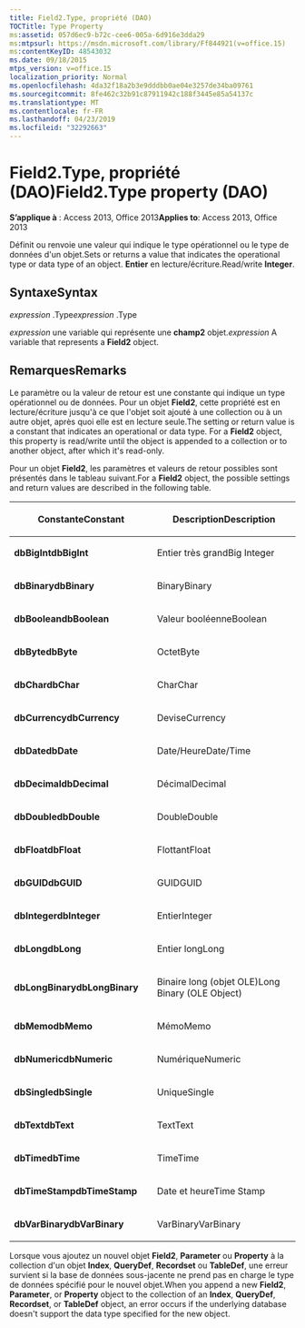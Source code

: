 ```yaml
---
title: Field2.Type, propriété (DAO)
TOCTitle: Type Property
ms:assetid: 057d6ec9-b72c-cee6-005a-6d916e3dda29
ms:mtpsurl: https://msdn.microsoft.com/library/Ff844921(v=office.15)
ms:contentKeyID: 48543032
ms.date: 09/18/2015
mtps_version: v=office.15
localization_priority: Normal
ms.openlocfilehash: 4da32f18a2b3e9dddbb0ae04e3257de34ba09761
ms.sourcegitcommit: 8fe462c32b91c87911942c188f3445e85a54137c
ms.translationtype: MT
ms.contentlocale: fr-FR
ms.lasthandoff: 04/23/2019
ms.locfileid: "32292663"
---
```

# <a name="field2type-property-dao"></a><span data-ttu-id="fbea4-102">Field2.Type, propriété (DAO)</span><span class="sxs-lookup"><span data-stu-id="fbea4-102">Field2.Type property (DAO)</span></span>


<span data-ttu-id="fbea4-103">**S’applique à** : Access 2013, Office 2013</span><span class="sxs-lookup"><span data-stu-id="fbea4-103">**Applies to**: Access 2013, Office 2013</span></span>

<span data-ttu-id="fbea4-104">Définit ou renvoie une valeur qui indique le type opérationnel ou le type de données d'un objet.</span><span class="sxs-lookup"><span data-stu-id="fbea4-104">Sets or returns a value that indicates the operational type or data type of an object.</span></span> <span data-ttu-id="fbea4-105">**Entier** en lecture/écriture.</span><span class="sxs-lookup"><span data-stu-id="fbea4-105">Read/write **Integer**.</span></span>

## <a name="syntax"></a><span data-ttu-id="fbea4-106">Syntaxe</span><span class="sxs-lookup"><span data-stu-id="fbea4-106">Syntax</span></span>

<span data-ttu-id="fbea4-107">*expression* .Type</span><span class="sxs-lookup"><span data-stu-id="fbea4-107">*expression* .Type</span></span>

<span data-ttu-id="fbea4-108">*expression* une variable qui représente une **champ2** objet.</span><span class="sxs-lookup"><span data-stu-id="fbea4-108">*expression* A variable that represents a **Field2** object.</span></span>

## <a name="remarks"></a><span data-ttu-id="fbea4-109">Remarques</span><span class="sxs-lookup"><span data-stu-id="fbea4-109">Remarks</span></span>

<span data-ttu-id="fbea4-p102">Le paramètre ou la valeur de retour est une constante qui indique un type opérationnel ou de données. Pour un objet **Field2**, cette propriété est en lecture/écriture jusqu'à ce que l'objet soit ajouté à une collection ou à un autre objet, après quoi elle est en lecture seule.</span><span class="sxs-lookup"><span data-stu-id="fbea4-p102">The setting or return value is a constant that indicates an operational or data type. For a **Field2** object, this property is read/write until the object is appended to a collection or to another object, after which it's read-only.</span></span>

<span data-ttu-id="fbea4-112">Pour un objet **Field2**, les paramètres et valeurs de retour possibles sont présentés dans le tableau suivant.</span><span class="sxs-lookup"><span data-stu-id="fbea4-112">For a **Field2** object, the possible settings and return values are described in the following table.</span></span>

<table>
<colgroup>
<col style="width: 50%" />
<col style="width: 50%" />
</colgroup>
<thead>
<tr class="header">
<th><p><span data-ttu-id="fbea4-113">Constante</span><span class="sxs-lookup"><span data-stu-id="fbea4-113">Constant</span></span></p></th>
<th><p><span data-ttu-id="fbea4-114">Description</span><span class="sxs-lookup"><span data-stu-id="fbea4-114">Description</span></span></p></th>
</tr>
</thead>
<tbody>
<tr class="odd">
<td><p><span data-ttu-id="fbea4-115"><strong>dbBigInt</strong></span><span class="sxs-lookup"><span data-stu-id="fbea4-115"><strong>dbBigInt</strong></span></span></p></td>
<td><p><span data-ttu-id="fbea4-116">Entier très grand</span><span class="sxs-lookup"><span data-stu-id="fbea4-116">Big Integer</span></span></p></td>
</tr>
<tr class="even">
<td><p><span data-ttu-id="fbea4-117"><strong>dbBinary</strong></span><span class="sxs-lookup"><span data-stu-id="fbea4-117"><strong>dbBinary</strong></span></span></p></td>
<td><p><span data-ttu-id="fbea4-118">Binary</span><span class="sxs-lookup"><span data-stu-id="fbea4-118">Binary</span></span></p></td>
</tr>
<tr class="odd">
<td><p><span data-ttu-id="fbea4-119"><strong>dbBoolean</strong></span><span class="sxs-lookup"><span data-stu-id="fbea4-119"><strong>dbBoolean</strong></span></span></p></td>
<td><p><span data-ttu-id="fbea4-120">Valeur booléenne</span><span class="sxs-lookup"><span data-stu-id="fbea4-120">Boolean</span></span></p></td>
</tr>
<tr class="even">
<td><p><span data-ttu-id="fbea4-121"><strong>dbByte</strong></span><span class="sxs-lookup"><span data-stu-id="fbea4-121"><strong>dbByte</strong></span></span></p></td>
<td><p><span data-ttu-id="fbea4-122">Octet</span><span class="sxs-lookup"><span data-stu-id="fbea4-122">Byte</span></span></p></td>
</tr>
<tr class="odd">
<td><p><span data-ttu-id="fbea4-123"><strong>dbChar</strong></span><span class="sxs-lookup"><span data-stu-id="fbea4-123"><strong>dbChar</strong></span></span></p></td>
<td><p><span data-ttu-id="fbea4-124">Char</span><span class="sxs-lookup"><span data-stu-id="fbea4-124">Char</span></span></p></td>
</tr>
<tr class="even">
<td><p><span data-ttu-id="fbea4-125"><strong>dbCurrency</strong></span><span class="sxs-lookup"><span data-stu-id="fbea4-125"><strong>dbCurrency</strong></span></span></p></td>
<td><p><span data-ttu-id="fbea4-126">Devise</span><span class="sxs-lookup"><span data-stu-id="fbea4-126">Currency</span></span></p></td>
</tr>
<tr class="odd">
<td><p><span data-ttu-id="fbea4-127"><strong>dbDate</strong></span><span class="sxs-lookup"><span data-stu-id="fbea4-127"><strong>dbDate</strong></span></span></p></td>
<td><p><span data-ttu-id="fbea4-128">Date/Heure</span><span class="sxs-lookup"><span data-stu-id="fbea4-128">Date/Time</span></span></p></td>
</tr>
<tr class="even">
<td><p><span data-ttu-id="fbea4-129"><strong>dbDecimal</strong></span><span class="sxs-lookup"><span data-stu-id="fbea4-129"><strong>dbDecimal</strong></span></span></p></td>
<td><p><span data-ttu-id="fbea4-130">Décimal</span><span class="sxs-lookup"><span data-stu-id="fbea4-130">Decimal</span></span></p></td>
</tr>
<tr class="odd">
<td><p><span data-ttu-id="fbea4-131"><strong>dbDouble</strong></span><span class="sxs-lookup"><span data-stu-id="fbea4-131"><strong>dbDouble</strong></span></span></p></td>
<td><p><span data-ttu-id="fbea4-132">Double</span><span class="sxs-lookup"><span data-stu-id="fbea4-132">Double</span></span></p></td>
</tr>
<tr class="even">
<td><p><span data-ttu-id="fbea4-133"><strong>dbFloat</strong></span><span class="sxs-lookup"><span data-stu-id="fbea4-133"><strong>dbFloat</strong></span></span></p></td>
<td><p><span data-ttu-id="fbea4-134">Flottant</span><span class="sxs-lookup"><span data-stu-id="fbea4-134">Float</span></span></p></td>
</tr>
<tr class="odd">
<td><p><span data-ttu-id="fbea4-135"><strong>dbGUID</strong></span><span class="sxs-lookup"><span data-stu-id="fbea4-135"><strong>dbGUID</strong></span></span></p></td>
<td><p><span data-ttu-id="fbea4-136">GUID</span><span class="sxs-lookup"><span data-stu-id="fbea4-136">GUID</span></span></p></td>
</tr>
<tr class="even">
<td><p><span data-ttu-id="fbea4-137"><strong>dbInteger</strong></span><span class="sxs-lookup"><span data-stu-id="fbea4-137"><strong>dbInteger</strong></span></span></p></td>
<td><p><span data-ttu-id="fbea4-138">Entier</span><span class="sxs-lookup"><span data-stu-id="fbea4-138">Integer</span></span></p></td>
</tr>
<tr class="odd">
<td><p><span data-ttu-id="fbea4-139"><strong>dbLong</strong></span><span class="sxs-lookup"><span data-stu-id="fbea4-139"><strong>dbLong</strong></span></span></p></td>
<td><p><span data-ttu-id="fbea4-140">Entier long</span><span class="sxs-lookup"><span data-stu-id="fbea4-140">Long</span></span></p></td>
</tr>
<tr class="even">
<td><p><span data-ttu-id="fbea4-141"><strong>dbLongBinary</strong></span><span class="sxs-lookup"><span data-stu-id="fbea4-141"><strong>dbLongBinary</strong></span></span></p></td>
<td><p><span data-ttu-id="fbea4-142">Binaire long (objet OLE)</span><span class="sxs-lookup"><span data-stu-id="fbea4-142">Long Binary (OLE Object)</span></span></p></td>
</tr>
<tr class="odd">
<td><p><span data-ttu-id="fbea4-143"><strong>dbMemo</strong></span><span class="sxs-lookup"><span data-stu-id="fbea4-143"><strong>dbMemo</strong></span></span></p></td>
<td><p><span data-ttu-id="fbea4-144">Mémo</span><span class="sxs-lookup"><span data-stu-id="fbea4-144">Memo</span></span></p></td>
</tr>
<tr class="even">
<td><p><span data-ttu-id="fbea4-145"><strong>dbNumeric</strong></span><span class="sxs-lookup"><span data-stu-id="fbea4-145"><strong>dbNumeric</strong></span></span></p></td>
<td><p><span data-ttu-id="fbea4-146">Numérique</span><span class="sxs-lookup"><span data-stu-id="fbea4-146">Numeric</span></span></p></td>
</tr>
<tr class="odd">
<td><p><span data-ttu-id="fbea4-147"><strong>dbSingle</strong></span><span class="sxs-lookup"><span data-stu-id="fbea4-147"><strong>dbSingle</strong></span></span></p></td>
<td><p><span data-ttu-id="fbea4-148">Unique</span><span class="sxs-lookup"><span data-stu-id="fbea4-148">Single</span></span></p></td>
</tr>
<tr class="even">
<td><p><span data-ttu-id="fbea4-149"><strong>dbText</strong></span><span class="sxs-lookup"><span data-stu-id="fbea4-149"><strong>dbText</strong></span></span></p></td>
<td><p><span data-ttu-id="fbea4-150">Text</span><span class="sxs-lookup"><span data-stu-id="fbea4-150">Text</span></span></p></td>
</tr>
<tr class="odd">
<td><p><span data-ttu-id="fbea4-151"><strong>dbTime</strong></span><span class="sxs-lookup"><span data-stu-id="fbea4-151"><strong>dbTime</strong></span></span></p></td>
<td><p><span data-ttu-id="fbea4-152">Time</span><span class="sxs-lookup"><span data-stu-id="fbea4-152">Time</span></span></p></td>
</tr>
<tr class="even">
<td><p><span data-ttu-id="fbea4-153"><strong>dbTimeStamp</strong></span><span class="sxs-lookup"><span data-stu-id="fbea4-153"><strong>dbTimeStamp</strong></span></span></p></td>
<td><p><span data-ttu-id="fbea4-154">Date et heure</span><span class="sxs-lookup"><span data-stu-id="fbea4-154">Time Stamp</span></span></p></td>
</tr>
<tr class="odd">
<td><p><span data-ttu-id="fbea4-155"><strong>dbVarBinary</strong></span><span class="sxs-lookup"><span data-stu-id="fbea4-155"><strong>dbVarBinary</strong></span></span></p></td>
<td><p><span data-ttu-id="fbea4-156">VarBinary</span><span class="sxs-lookup"><span data-stu-id="fbea4-156">VarBinary</span></span></p></td>
</tr>
</tbody>
</table>


<span data-ttu-id="fbea4-157">Lorsque vous ajoutez un nouvel objet **Field2**, **Parameter** ou **Property** à la collection d'un objet **Index**, **QueryDef**, **Recordset** ou **TableDef**, une erreur survient si la base de données sous-jacente ne prend pas en charge le type de données spécifié pour le nouvel objet.</span><span class="sxs-lookup"><span data-stu-id="fbea4-157">When you append a new **Field2**, **Parameter**, or **Property** object to the collection of an **Index**, **QueryDef**, **Recordset**, or **TableDef** object, an error occurs if the underlying database doesn't support the data type specified for the new object.</span></span>

